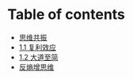 # Table of contents

* [思维共振](README.md)
* [1.1 复利效应](1.1-fu-li-xiao-ying.md)
* [1.2 大道至简](1.2-da-dao-zhi-jian.md)
* [反熵增思维](fan-zeng-si-wei.md)

